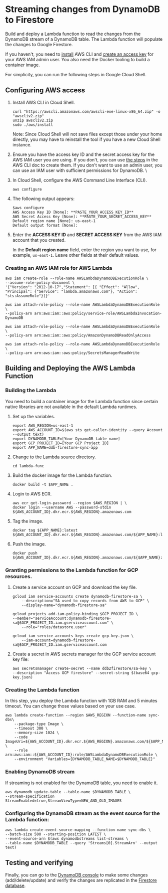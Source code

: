 
# Streaming changes from DynamoDB to Firestore

Build and deploy a Lambda function to read the changes from the DynamoDB stream of
a DynamoDB table. The Lambda function will populate the changes to Google Firestore.

If you haven't, you need to [install](https://docs.aws.amazon.com/cli/latest/userguide/getting-started-install.html) AWS CLI and [create an access key](https://docs.aws.amazon.com/IAM/latest/UserGuide/id_credentials_access-keys.html#Using_CreateAccessKey) for your AWS IAM admin user. You also need the Docker tooling to build a container image.

For simplicity, you can run the following steps in Google Cloud Shell.

## Configuring AWS access

1. Install AWS CLI in Cloud Shell.
    ```code=shell
    curl "https://awscli.amazonaws.com/awscli-exe-linux-x86_64.zip" -o "awscliv2.zip"
    unzip awscliv2.zip
    sudo ./aws/install
    ```

    Note: Since Cloud Shell will not save files except those under your home directly, you may have to reinstall the tool if you have a new Cloud Shell instance.

1. Ensure you have the access key ID and the secret access key for the AWS IAM user you are using. If you don't, you can use [the steps](https://docs.aws.amazon.com/cli/latest/userguide/getting-started-prereqs.html) in the AWS CLI doc to create them. If you don't want to use an admin user, you can use an IAM user with sufficient permissions for DynamoDB.
\

1.  In Cloud Shell, configure the AWS Command Line Interface (CLI).

    ```code=shell
    aws configure
    ```
1.  The following output appears:

    ```code=shell
    $aws configure  
    AWS Access Key ID [None]: **PASTE_YOUR_ACCESS_KEY_ID**  
    AWS Secret Access Key [None]: **PASTE_YOUR_SECRET_ACCESS_KEY**  
    Default region name [None]: us-east-1  
    Default output format [None]:
    ```

1.  Enter the **ACCESS KEY ID** and **SECRET ACCESS KEY** from the AWS IAM account that you created.
    
    In the **Default region name** field, enter the region you want to use, for example, `us-east-1`. Leave other fields at their default values.

### Creating an AWS IAM role for AWS Lambda

```code=shell
aws iam create-role --role-name AWSLambdaDynamoDBExecutionRole \
--assume-role-policy-document \
'{"Version": "2012-10-17","Statement": [{ "Effect": "Allow", "Principal": {"Service": "lambda.amazonaws.com"}, "Action": "sts:AssumeRole"}]}'
```

```code=shell
aws iam attach-role-policy --role-name AWSLambdaDynamoDBExecutionRole \
--policy-arn arn:aws:iam::aws:policy/service-role/AWSLambdaInvocation-DynamoDB

aws iam attach-role-policy --role-name AWSLambdaDynamoDBExecutionRole \
--policy-arn arn:aws:iam::aws:policy/AmazonDynamoDBReadOnlyAccess

aws iam attach-role-policy --role-name AWSLambdaDynamoDBExecutionRole \
--policy-arn arn:aws:iam::aws:policy/SecretsManagerReadWrite
```

## Building and Deploying the AWS Lambda Function

### Building the Lambda 

You need to build a container image for the Lambda function since certain native libraries are not available in the default Lambda runtimes.

1. Set up the variables.
    ```code=shell
    export AWS_REGION=us-east-1
    export AWS_ACCOUNT_ID=$(aws sts get-caller-identity --query Account --output text)
    export DYNAMODB_TABLE=[Your DynamoDB table name]
    export GCP_PROJECT_ID=[Your GCP Project ID]
    export APP_NAME=ddb-firestore-sync-app
    ```
1. Change to the Lambda source directory.
    ```code=shell
    cd lambda-func
    ```

1. Build the docker image for the Lambda function.
    ```code=shell
    docker build -t $APP_NAME .
    ```

1. Login to AWS ECR.
    ```code=shell
    aws ecr get-login-password --region $AWS_REGION | \
    docker login --username AWS --password-stdin ${AWS_ACCOUNT_ID}.dkr.ecr.${AWS_REGION}.amazonaws.com
    ```

1. Tag the image.
    ```code=shell
    docker tag ${APP_NAME}:latest ${AWS_ACCOUNT_ID}.dkr.ecr.${AWS_REGION}.amazonaws.com/${APP_NAME}:latest
    ```

1. Push the image.
    ```code=shell
    docker push ${AWS_ACCOUNT_ID}.dkr.ecr.${AWS_REGION}.amazonaws.com/${$APP_NAME}:latest
    ```

### Granting permissions to the Lambda function for GCP resources.

1. Create a service account on GCP and download the key file. 
    ```code=shell
    gcloud iam service-accounts create dynamodb-firestore-sa \
        --description="SA used to copy records from AWS to GCP" \
        --display-name="dynamodb-firestore-sa"

    gcloud projects add-iam-policy-binding $GCP_PROJECT_ID \
    --member="serviceAccount:dynamodb-firestore-sa@$GCP_PROJECT_ID.iam.gserviceaccount.com" \
        --role="roles/datastore.user"

    gcloud iam service-accounts keys create gcp-key.json \
        --iam-account=dynamodb-firestore-sa@$GCP_PROJECT_ID.iam.gserviceaccount.com
    ```

1. Create a secret in AWS secrets manager for the GCP service account key file:
    ```code=shell
    aws secretsmanager create-secret --name ddb2firestore/sa-key \
    --description "Access GCP firestore" --secret-string $(base64 gcp-key.json)
    ```

### Creating the Lambda function

In this step, you deploy the Lambda function with 1GB RAM and 5 minutes timeout. You can change those values based on your use case.

```code=shell
aws lambda create-function --region $AWS_REGION --function-name sync-dbs\
    --package-type Image \
    --timeout 300 \
    --memory-size 1024 \
    --code ImageUri=${AWS_ACCOUNT_ID}.dkr.ecr.${AWS_REGION}.amazonaws.com/${$APP_NAME}:latest \
    --role arn:aws:iam::${AWS_ACCOUNT_ID}:role/AWSLambdaDynamoDBExecutionRole \
    --environment "Variables={DYNAMODB_TABLE_NAME=$DYNAMODB_TABLE}"
```

### Enabling DynamoDB stream

If streaming is not enabled for the DynamoDB table, you need to enable it.

```code=shell
aws dynamodb update-table --table-name $DYNAMODB_TABLE \
--stream-specification StreamEnabled=true,StreamViewType=NEW_AND_OLD_IMAGES
```

### Configuring the DynamoDB stream as the event source for the Lambda function:

```code=shell
aws lambda create-event-source-mapping --function-name sync-dbs \
--batch-size 500 --starting-position LATEST \
--event-source-arn $(aws dynamodbstreams list-streams \
--table-name $DYNAMODB_TABLE --query 'Streams[0].StreamArn' --output text)
```

## Testing and verifying

Finally, you can go to the [DynamoDB console](https://console.aws.amazon.com/dynamodbv2/home?r#tables) to make some changes (add/delete/update) and verify the changes are replicated in the [Firestore database](https://console.cloud.google.com/firestore/data).